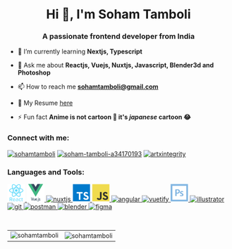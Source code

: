 <h1 align="center">Hi 👋, I'm Soham Tamboli</h1>
<h3 align="center">A passionate frontend developer from India</h3>
<!-- 
<p align="left"> <img src="https://komarev.com/ghpvc/?username=sohamtamboli&label=Profile%20views&color=0e75b6&style=flat" alt="sohamtamboli" /> </p>

<p align="left"> <a href="https://github.com/ryo-ma/github-profile-trophy"><img src="https://github-profile-trophy.vercel.app/?username=sohamtamboli" alt="sohamtamboli" /></a> </p> -->

- 🌱 I’m currently learning **Nextjs, Typescript**

- 💬 Ask me about **Reactjs, Vuejs, Nuxtjs, Javascript, Blender3d and Photoshop**

- 📫 How to reach me **sohamtamboli@gmail.com**

- 📄 My Resume [here](https://bit.ly/3ytLHev)

- ⚡ Fun fact **Anime is not cartoon 😤 it's *japanese* cartoon 😂**

<h3 align="left">Connect with me:</h3>
<p align="left">
<a href="https://codepen.io/sohamtamboli" target="blank"><img align="center" src="https://raw.githubusercontent.com/rahuldkjain/github-profile-readme-generator/master/src/images/icons/Social/codepen.svg" alt="sohamtamboli" height="30" width="40" /></a>
<a href="https://linkedin.com/in/soham-tamboli-a34170193" target="blank"><img align="center" src="https://raw.githubusercontent.com/rahuldkjain/github-profile-readme-generator/master/src/images/icons/Social/linked-in-alt.svg" alt="soham-tamboli-a34170193" height="30" width="40" /></a>
<a href="https://instagram.com/artxintegrity" target="blank"><img align="center" src="https://raw.githubusercontent.com/rahuldkjain/github-profile-readme-generator/master/src/images/icons/Social/instagram.svg" alt="artxintegrity" height="30" width="40" /></a>
</p>

<h3 align="left">Languages and Tools:</h3>
<p align="left"> <a href="https://reactjs.org/" target="_blank" rel="noreferrer"> <img src="https://raw.githubusercontent.com/devicons/devicon/master/icons/react/react-original-wordmark.svg" alt="react" width="40" height="40"/> </a> <a href="https://vuejs.org/" target="_blank" rel="noreferrer"> <img src="https://raw.githubusercontent.com/devicons/devicon/master/icons/vuejs/vuejs-original-wordmark.svg" alt="vuejs" width="40" height="40"/> </a>  <a href="https://nuxtjs.org/" target="_blank" rel="noreferrer"> <img src="https://www.vectorlogo.zone/logos/nuxtjs/nuxtjs-icon.svg" alt="nuxtjs" width="40" height="40"/> </a>  <a href="https://www.typescriptlang.org/" target="_blank" rel="noreferrer"> <img src="https://raw.githubusercontent.com/devicons/devicon/master/icons/typescript/typescript-original.svg" alt="typescript" width="40" height="40"/> </a> <a href="https://developer.mozilla.org/en-US/docs/Web/JavaScript" target="_blank" rel="noreferrer"> <img src="https://raw.githubusercontent.com/devicons/devicon/master/icons/javascript/javascript-original.svg" alt="javascript" width="40" height="40"/> </a>  <a href="https://angular.io" target="_blank" rel="noreferrer"> <img src="https://angular.io/assets/images/logos/angular/angular.svg" alt="angular" width="40" height="40"/> </a> <a href="https://vuetifyjs.com/en/" target="_blank" rel="noreferrer"> <img src="https://bestofjs.org/logos/vuetify.svg" alt="vuetify" width="40" height="40"/> </a> <a href="https://www.photoshop.com/en" target="_blank" rel="noreferrer"> <img src="https://raw.githubusercontent.com/devicons/devicon/master/icons/photoshop/photoshop-line.svg" alt="photoshop" width="40" height="40"/> </a> <a href="https://www.adobe.com/in/products/illustrator.html" target="_blank" rel="noreferrer"> <img src="https://www.vectorlogo.zone/logos/adobe_illustrator/adobe_illustrator-icon.svg" alt="illustrator" width="40" height="40"/> </a>  <a href="https://git-scm.com/" target="_blank" rel="noreferrer"> <img src="https://www.vectorlogo.zone/logos/git-scm/git-scm-icon.svg" alt="git" width="40" height="40"/> </a>   <a href="https://postman.com" target="_blank" rel="noreferrer"> <img src="https://www.vectorlogo.zone/logos/getpostman/getpostman-icon.svg" alt="postman" width="40" height="40"/> </a> <a href="https://www.blender.org/" target="_blank" rel="noreferrer"> <img src="https://download.blender.org/branding/community/blender_community_badge_white.svg" alt="blender" width="40" height="40"/> </a> <a href="https://www.figma.com/" target="_blank" rel="noreferrer"> <img src="https://www.vectorlogo.zone/logos/figma/figma-icon.svg" alt="figma" width="40" height="40"/> </a>
 </p>



<p>&nbsp;
  <table>
  <tr> <td>
  <img align="left" src="https://github-readme-stats.vercel.app/api/top-langs?username=sohamtamboli&show_icons=true&locale=en&layout=compact&theme=dark" alt="sohamtamboli" /> </td>

 <td><img align="center" src="https://github-readme-stats.vercel.app/api?username=sohamtamboli&show_icons=true&locale=en&theme=dark" alt="sohamtamboli" />   </td>
 </tr>
  </table>
 

</p>
